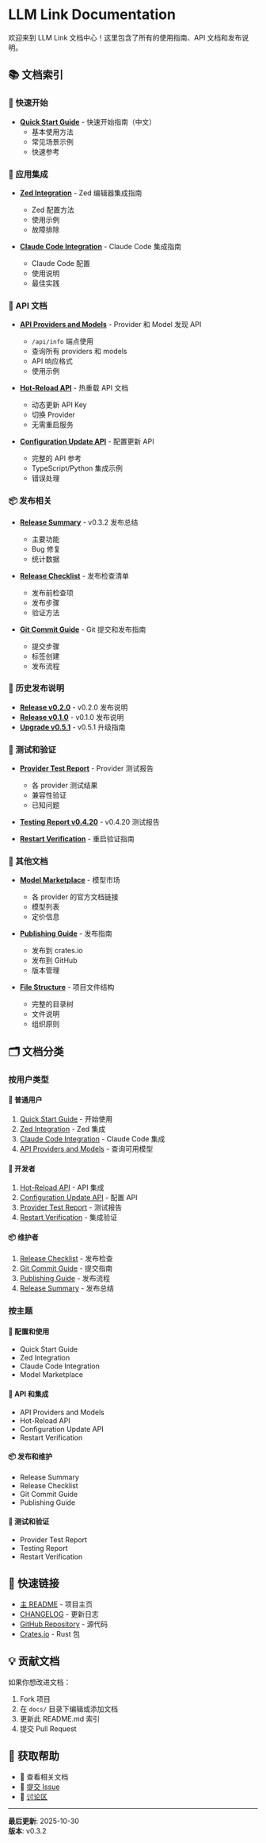 # LLM Link Documentation

欢迎来到 LLM Link 文档中心！这里包含了所有的使用指南、API 文档和发布说明。

## 📚 文档索引

### 🚀 快速开始

- **[Quick Start Guide](QUICK_START.md)** - 快速开始指南（中文）
  - 基本使用方法
  - 常见场景示例
  - 快速参考

### 🔌 应用集成

- **[Zed Integration](ZED_INTEGRATION.md)** - Zed 编辑器集成指南
  - Zed 配置方法
  - 使用示例
  - 故障排除

- **[Claude Code Integration](CLAUDE_CODE_INTEGRATION.md)** - Claude Code 集成指南
  - Claude Code 配置
  - 使用说明
  - 最佳实践

### 📡 API 文档

- **[API Providers and Models](API_PROVIDERS_MODELS.md)** - Provider 和 Model 发现 API
  - `/api/info` 端点使用
  - 查询所有 providers 和 models
  - API 响应格式
  - 使用示例

- **[Hot-Reload API](HOT_RELOAD_API.md)** - 热重载 API 文档
  - 动态更新 API Key
  - 切换 Provider
  - 无需重启服务

- **[Configuration Update API](CONFIG_UPDATE_API.md)** - 配置更新 API
  - 完整的 API 参考
  - TypeScript/Python 集成示例
  - 错误处理

### 📦 发布相关

- **[Release Summary](RELEASE_SUMMARY.md)** - v0.3.2 发布总结
  - 主要功能
  - Bug 修复
  - 统计数据

- **[Release Checklist](RELEASE_CHECKLIST.md)** - 发布检查清单
  - 发布前检查项
  - 发布步骤
  - 验证方法

- **[Git Commit Guide](GIT_COMMIT_GUIDE.md)** - Git 提交和发布指南
  - 提交步骤
  - 标签创建
  - 发布流程

### 📖 历史发布说明

- **[Release v0.2.0](RELEASE_v0.2.0.md)** - v0.2.0 发布说明
- **[Release v0.1.0](RELEASE_v0.1.0.md)** - v0.1.0 发布说明
- **[Upgrade v0.5.1](UPGRADE_v0.5.1.md)** - v0.5.1 升级指南

### 🧪 测试和验证

- **[Provider Test Report](PROVIDER_TEST_REPORT.md)** - Provider 测试报告
  - 各 provider 测试结果
  - 兼容性验证
  - 已知问题

- **[Testing Report v0.4.20](TESTING_REPORT_v0.4.20.md)** - v0.4.20 测试报告
- **[Restart Verification](RESTART_VERIFICATION.md)** - 重启验证指南

### 📝 其他文档

- **[Model Marketplace](MODEL_MARKETPLACE.md)** - 模型市场
  - 各 provider 的官方文档链接
  - 模型列表
  - 定价信息

- **[Publishing Guide](PUBLISHING.md)** - 发布指南
  - 发布到 crates.io
  - 发布到 GitHub
  - 版本管理

- **[File Structure](FILE_STRUCTURE.md)** - 项目文件结构
  - 完整的目录树
  - 文件说明
  - 组织原则

## 🗂️ 文档分类

### 按用户类型

#### 👤 普通用户
1. [Quick Start Guide](QUICK_START.md) - 开始使用
2. [Zed Integration](ZED_INTEGRATION.md) - Zed 集成
3. [Claude Code Integration](CLAUDE_CODE_INTEGRATION.md) - Claude Code 集成
4. [API Providers and Models](API_PROVIDERS_MODELS.md) - 查询可用模型

#### 🔧 开发者
1. [Hot-Reload API](HOT_RELOAD_API.md) - API 集成
2. [Configuration Update API](CONFIG_UPDATE_API.md) - 配置 API
3. [Provider Test Report](PROVIDER_TEST_REPORT.md) - 测试报告
4. [Restart Verification](RESTART_VERIFICATION.md) - 集成验证

#### 📦 维护者
1. [Release Checklist](RELEASE_CHECKLIST.md) - 发布检查
2. [Git Commit Guide](GIT_COMMIT_GUIDE.md) - 提交指南
3. [Publishing Guide](PUBLISHING.md) - 发布流程
4. [Release Summary](RELEASE_SUMMARY.md) - 发布总结

### 按主题

#### 🎯 配置和使用
- Quick Start Guide
- Zed Integration
- Claude Code Integration
- Model Marketplace

#### 🔌 API 和集成
- API Providers and Models
- Hot-Reload API
- Configuration Update API
- Restart Verification

#### 📦 发布和维护
- Release Summary
- Release Checklist
- Git Commit Guide
- Publishing Guide

#### 🧪 测试和验证
- Provider Test Report
- Testing Report
- Restart Verification

## 🔗 快速链接

- [主 README](../README.md) - 项目主页
- [CHANGELOG](../CHANGELOG.md) - 更新日志
- [GitHub Repository](https://github.com/lipish/llm-link) - 源代码
- [Crates.io](https://crates.io/crates/llm-link) - Rust 包

## 💡 贡献文档

如果你想改进文档：

1. Fork 项目
2. 在 `docs/` 目录下编辑或添加文档
3. 更新此 README.md 索引
4. 提交 Pull Request

## 📧 获取帮助

- 📖 查看相关文档
- 🐛 [提交 Issue](https://github.com/lipish/llm-link/issues)
- 💬 [讨论区](https://github.com/lipish/llm-link/discussions)

---

**最后更新**: 2025-10-30  
**版本**: v0.3.2

